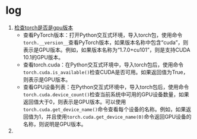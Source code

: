 # log

1. [检查torch是否是gpu版本](https://www.cnblogs.com/tommickey/p/17691926.html)
   - 查看PyTorch版本：打开Python交互式环境，导入torch包，使用命令`torch.__version__`查看PyTorch版本，如果版本名称中包含“cuda”，则表示是GPU版本。例如，如果版本名称为“1.7.0+cu101”，则是支持CUDA 10.1的GPU版本。
   - 查看torch.cuda：在Python交互式环境中，导入torch包后，使用命令`torch.cuda.is_available()`检查CUDA是否可用。如果返回值为True，则表示是GPU版本。
   - 查看GPU设备列表：在Python交互式环境中，导入torch包后，使用命令`torch.cuda.device_count()`检查当前系统中可用的GPU设备数量，如果返回值大于0，则表示是GPU版本。可以使用`torch.cuda.get_device_name()`命令查看每个设备的名称。例如，如果返回值为1，并且使用`torch.cuda.get_device_name(0)`命令返回GPU设备的名称，则说明是GPU版本。
2. 